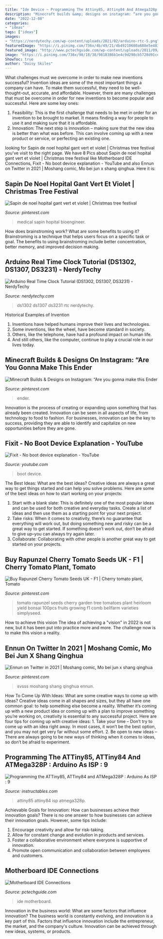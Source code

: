 ```yaml
---
title: "Ide Device ~ Programming The Attiny85, Attiny84 And Atmega328p : Arduino As Isp : 9"
description: "Minecraft builds &amp; designs on instagram: “are you gonna make this ender"
date: "2022-12-08"
categories:
- "ideas"
tags: ["ideas"]
images:
- "https://nerdytechy.com/wp-content/uploads/2021/02/arduino-rtc-5.png"
featuredImage: "https://i.pinimg.com/736x/4b/49/21/4b49210680a688e5e483c55dfcfcfc7e.jpg"
featured_image: "http://www.pctechguide.com/wp-content/uploads/2011/09/ides1.jpg"
image: "https://i.pinimg.com/736x/98/18/38/9818386b1e4c9d298cb5728d91ce0fb1.jpg"
ShowToc: true
author: "Daisy Skiles"
---
```



What challenges must we overcome in order to make new inventions successful?
Invention ideas are some of the most important things a company can have. To make them successful, they need to be well-thought-out, accurate, and affordable. However, there are many challenges that must be overcome in order for new inventions to become popular and successful. Here are some key ones:
1. Feasibility: This is the first challenge that needs to be met in order for an invention to be brought to market. It means finding a way for people to use it and making sure that it is affordable.
2. Innovation: The next step is innovation – making sure that the new idea is better than what was before. This can involve coming up with a new product or service, or perfecting an existing one. 
	

		
looking for Sapin de noel hopital gant vert et violet | Christmas tree festival you've visit to the right page. We have 8 Pics about Sapin de noel hopital gant vert et violet | Christmas tree festival like Motherboard IDE Connections, Fixit - No boot device explanation - YouTube and also Ennun on Twitter in 2021 | Moshang comic, Mo bei jun x shang qinghua. Here it is:
		
    
## Sapin De Noel Hopital Gant Vert Et Violet | Christmas Tree Festival

<img loading=lazy src="https://i.pinimg.com/736x/8b/79/b6/8b79b6ac24748f4c20f8a692770e87b6.jpg" onerror="this.onerror=null;this.src='https://tse1.mm.bing.net/th?id=OIP.gm3e5qUGFRhlWzdSCNoBzAHaMW&amp;pid=15.1';" alt="Sapin de noel hopital gant vert et violet | Christmas tree festival">

_Source: pinterest.com_

>medical sapin hopital bioengineer. 

	

How does brainstroming work? What are some benefits to using it?
Brainstroming is a technique that helps users focus on a specific task or goal. The benefits to using brainstroming include better concentration, better memory, and improved decision making.

    
## Arduino Real Time Clock Tutorial (DS1302, DS1307, DS3231) - NerdyTechy

<img loading=lazy src="https://nerdytechy.com/wp-content/uploads/2021/02/arduino-rtc-5.png" onerror="this.onerror=null;this.src='https://tse1.mm.bing.net/th?id=OIP.dCRGQ113692sCAtp9O9FjgHaE5&amp;pid=15.1';" alt="Arduino Real Time Clock Tutorial (DS1302, DS1307, DS3231) - NerdyTechy">

_Source: nerdytechy.com_

>ds1302 ds1307 ds3231 rtc nerdytechy. 

	

Historical Examples of Invention
1. Inventions have helped humans improve their lives and technologies. 
2. Some inventions, like the wheel, have become standard in society. 
3. Others, like the telephone, have had a profound impact on human life. 
4. And still others, like the computer, continue to play a crucial role in our lives today.

    
## Minecraft Builds &amp; Designs On Instagram: “Are You Gonna Make This Ender

<img loading=lazy src="https://i.pinimg.com/736x/98/18/38/9818386b1e4c9d298cb5728d91ce0fb1.jpg" onerror="this.onerror=null;this.src='https://tse2.mm.bing.net/th?id=OIP.7mEvco9n1xnwhTVpqpohtAHaHP&amp;pid=15.1';" alt="Minecraft Builds &amp; Designs on Instagram: “Are you gonna make this Ender">

_Source: pinterest.com_

>ender. 

	

Innovation is the process of creating or expanding upon something that has already been created. Innovation can be seen in all aspects of life, from technology to food to fashion. For businesses, innovation can be the key to success, providing they are able to identify and capitalize on new opportunities before they are gone.

    
## Fixit - No Boot Device Explanation - YouTube

<img loading=lazy src="https://i.ytimg.com/vi/dT3PqKBtGWw/maxresdefault.jpg" onerror="this.onerror=null;this.src='https://tse3.mm.bing.net/th?id=OIP.C2n7M7fKR29-yynY9kxLEwHaEK&amp;pid=15.1';" alt="Fixit - No boot device explanation - YouTube">

_Source: youtube.com_

>boot device. 

	

The Best Ideas: What are the best ideas?
Creative ideas are always a great way to get things started and can help you solve problems. Here are some of the best ideas on how to start working on your projects: 
1. Start with a blank slate: This is definitely one of the most popular ideas and can be used for both creative and everyday tasks. Create a list of ideas and then use them as a starting point for your next project. 
2. Take risks: When it comes to creativity, there’s no guarantee that everything will work out, but doing something new and risky can be a great way to get started. If something doesn’t work out, don’t be afraid to give up–you can always try again later. 
3. Collaborate: Collaborating with other people is another great way to get started on your projects.

    
## Buy Rapunzel Cherry Tomato Seeds UK - F1 | Cherry Tomato Plant, Tomato

<img loading=lazy src="https://i.pinimg.com/736x/b1/49/a4/b149a44b80b49806f16949887a087114--tomato-seeds-rapunzel.jpg" onerror="this.onerror=null;this.src='https://tse2.mm.bing.net/th?id=OIP.ozi1EcUt8VRIC8UP1MIv3QD6D6&amp;pid=15.1';" alt="Buy Rapunzel Cherry Tomato Seeds UK - F1 | Cherry tomato plant, Tomato">

_Source: pinterest.com_

>tomato rapunzel seeds cherry garden tree tomatoes plant heirloom yield bonsai 100pcs fruits growing f1 comb bellfarm varieties simplyseed. 

	

How to achieve this vision
The idea of achieving a "vision" in 2022 is not new, but it has been put into practice more and more. The challenge now is to make this vision a reality.

    
## Ennun On Twitter In 2021 | Moshang Comic, Mo Bei Jun X Shang Qinghua

<img loading=lazy src="https://i.pinimg.com/736x/4b/49/21/4b49210680a688e5e483c55dfcfcfc7e.jpg" onerror="this.onerror=null;this.src='https://tse2.mm.bing.net/th?id=OIP.vxUek3brpphtAhKTG4SFVQHaKg&amp;pid=15.1';" alt="Ennun on Twitter in 2021 | Moshang comic, Mo bei jun x shang qinghua">

_Source: pinterest.com_

>svsss moshang shang qinghua ennun. 

	

How To Come Up With Ideas: What are some creative ways to come up with ideas?
Creative ideas come in all shapes and sizes, but they all have one common goal: to help something else become a reality. Whether it’s coming up with a new product idea or coming up with a plan to improve something you’re working on, creativity is essential to any successful project. Here are four tips for coming up with creative ideas: 1. Take your time – Don’t try to come up with an idea right away. In most cases, it won’t be the best option, and you may not get very far without some effort. 2. Be open to new ideas – There are always going to be new ways of thinking when it comes to ideas, so don’t be afraid to experiment. 
    
## Programming The ATTiny85, ATTiny84 And ATMega328P : Arduino As ISP : 9

<img loading=lazy src="https://content.instructables.com/ORIG/FAU/UFBU/IZ6CU542/FAUUFBUIZ6CU542.jpg?frame=1&amp;width=2100" onerror="this.onerror=null;this.src='https://tse1.mm.bing.net/th?id=OIP.khBNeQTf-l3eUPloDf65gAHaGL&amp;pid=15.1';" alt="Programming the ATTiny85, ATTiny84 and ATMega328P : Arduino As ISP : 9">

_Source: instructables.com_

>attiny85 attiny84 isp atmega328p. 

	

Achievable Goals for Innovation: How can businesses achieve their innovation goals?
There is no one answer to how businesses can achieve their innovation goals. However, some tips include:
1. Encourage creativity and allow for risk-taking.
2. Allow for constant change and evolution in products and services.
3. Foster a collaborative environment where everyone is supportive of innovation. 
4. Promote open communication and collaboration between employees and customers.

    
## Motherboard IDE Connections

<img loading=lazy src="http://www.pctechguide.com/wp-content/uploads/2011/09/ides1.jpg" onerror="this.onerror=null;this.src='https://tse2.mm.bing.net/th?id=OIP.FRb1HEm5vdVIPCPkqF5RdAHaEn&amp;pid=15.1';" alt="Motherboard IDE Connections">

_Source: pctechguide.com_

>ide motherboard. 

	

Innovation in the business world: What are some factors that influence innovation?
The business world is constantly evolving, and innovation is a key part of this. Factors that influence innovation include the entrepreneur, the market, and the company's culture. Innovation can be achieved through new ideas, systems, or products.

